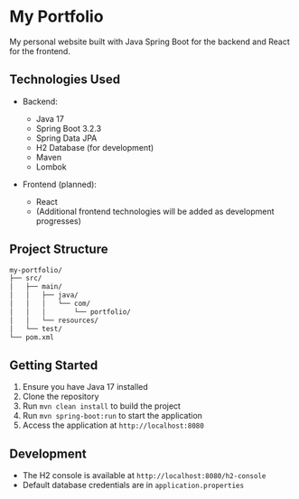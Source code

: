 # My Portfolio

My personal website built with Java Spring Boot for the backend and React for the frontend.

## Technologies Used

- Backend:

  - Java 17
  - Spring Boot 3.2.3
  - Spring Data JPA
  - H2 Database (for development)
  - Maven
  - Lombok

- Frontend (planned):
  - React
  - (Additional frontend technologies will be added as development progresses)

## Project Structure

```bash
my-portfolio/
├── src/
│   ├── main/
│   │   ├── java/
│   │   │   └── com/
│   │   │       └── portfolio/
│   │   └── resources/
│   └── test/
└── pom.xml
```

## Getting Started

1. Ensure you have Java 17 installed
2. Clone the repository
3. Run `mvn clean install` to build the project
4. Run `mvn spring-boot:run` to start the application
5. Access the application at `http://localhost:8080`

## Development

- The H2 console is available at `http://localhost:8080/h2-console`
- Default database credentials are in `application.properties`
